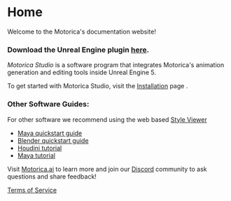 # Home

Welcome to the Motorica's documentation website!

### Download the Unreal Engine plugin [here](https://mostudiodocs.pages.dev/downloads/).

*Motorica Studio* is a software program that integrates Motorica's animation generation and editing tools inside Unreal Engine 5.

To get started with Motorica Studio, visit the [Installation](get-started/index.md) page .

### Other Software Guides:

For other software we recommend using the web based [Style Viewer](https://mogen.motorica.ai/)

 - [Maya quickstart guide](https://www.motorica.ai/s/Quickstart_guide_maya.pdf)
 - [Blender quickstart guide](https://www.motorica.ai/s/Quickstart_guide_blender.pdf)
 - [Houdini tutorial](https://youtu.be/m5ZcMsATAfg)
 - [Maya tutorial](https://vimeo.com/831841460)

Visit [Motorica.ai](https://www.motorica.ai/) to learn more and join our [Discord](https://discord.com/invite/KWRqNzcjYA) community to ask questions and share feedback!

[Terms of Service](https://www.motorica.ai/terms-of-service)

